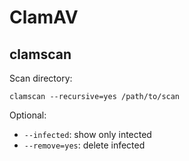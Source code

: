 # ClamAV

## clamscan

Scan directory:

```shell
clamscan --recursive=yes /path/to/scan
```

Optional:

* `--infected`: show only intected
* `--remove=yes`: delete infected
